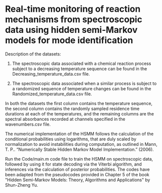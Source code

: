 # Real-time monitoring of reaction mechanisms from spectroscopic data using hidden semi-Markov models for mode identification

Description of the datasets:
1. The spectroscopic data associated with a chemical reaction process subject to a decreasing temperature sequence can be found in the Decreasing_temperature_data.csv file. 

2. The spectroscopic data associated when a similar process is subject to a randomized sequence of temperature changes can be found in the Randomized_temperature_data.csv file.

In both the datasets the first column contains the temperature sequence, the second column contains the randomly sampled residence time durations at each of the temperatures, and the remaining columns are the spectral absorbances recorded at channels specified in the wavenumbers.csv file.

The numerical implementation of the HSMM follows the calculation of the conditional probabilities using logarithms, that are duly scaled by normalization to avoid instabilities during computation, as outlined in Mann, T. P.. “Numerically Stable Hidden Markov Model Implementation.” (2006).

Run the Code/main.m code file to train the HSMM on spectroscopic data, followed by using it for state decoding via the Viterbi algorithm, and inferences via the calculation of posterior probabilities. The codes have been adapted from the pseudocodes provided in Chapter 5 of the book "Hidden Semi-Markov Models: Theory, Algorithms and Applications" by Shun-Zheng Yu.
